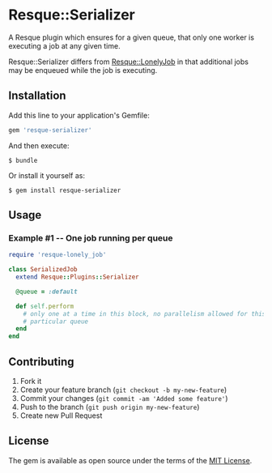 # Resque::Serializer

A Resque plugin which ensures for a given queue, that only one worker is executing a job at any given time.

Resque::Serializer differs from [Resque::LonelyJob](https://github.com/wallace/resque-lonely_job) in that additional jobs may be enqueued while the job is executing.


## Installation

Add this line to your application's Gemfile:

```ruby
gem 'resque-serializer'
```

And then execute:

    $ bundle

Or install it yourself as:

    $ gem install resque-serializer


## Usage

### Example #1 -- One job running per queue

```ruby
require 'resque-lonely_job'

class SerializedJob
  extend Resque::Plugins::Serializer

  @queue = :default

  def self.perform
    # only one at a time in this block, no parallelism allowed for this
    # particular queue
  end
end
```

## Contributing

1. Fork it
2. Create your feature branch (`git checkout -b my-new-feature`)
3. Commit your changes (`git commit -am 'Added some feature'`)
4. Push to the branch (`git push origin my-new-feature`)
5. Create new Pull Request


## License

The gem is available as open source under the terms of the [MIT License](http://opensource.org/licenses/MIT).

